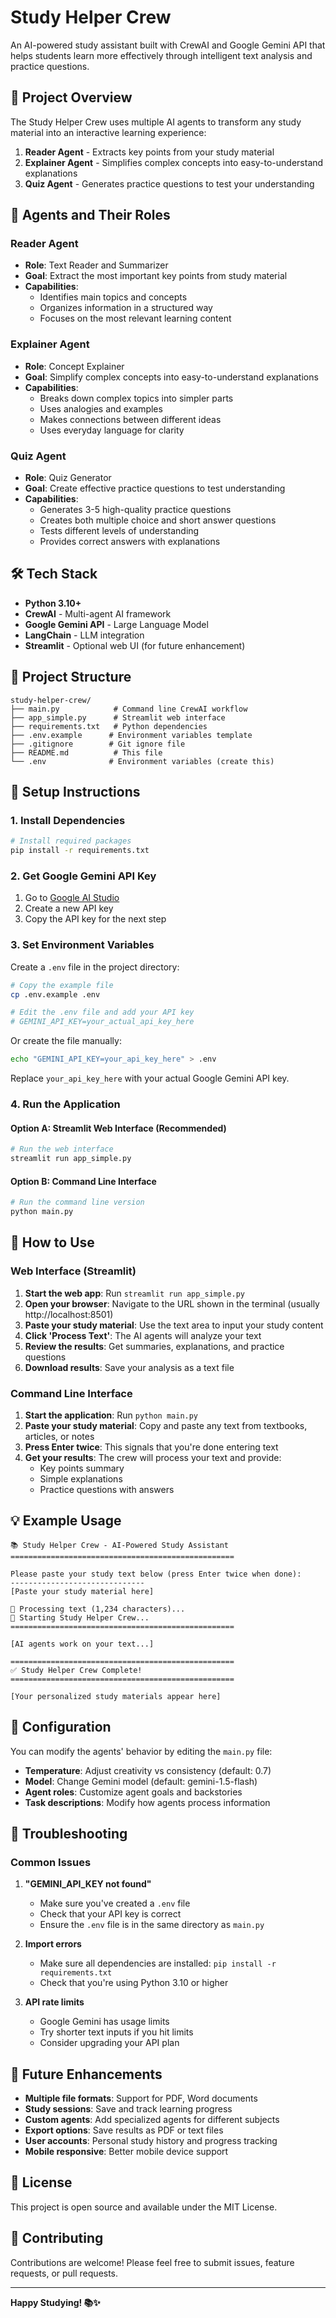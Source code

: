 # Study Helper Crew

An AI-powered study assistant built with CrewAI and Google Gemini API that helps students learn more effectively through intelligent text analysis and practice questions.

## 🎯 Project Overview

The Study Helper Crew uses multiple AI agents to transform any study material into an interactive learning experience:

1. **Reader Agent** - Extracts key points from your study material
2. **Explainer Agent** - Simplifies complex concepts into easy-to-understand explanations  
3. **Quiz Agent** - Generates practice questions to test your understanding

## 🤖 Agents and Their Roles

### Reader Agent
- **Role**: Text Reader and Summarizer
- **Goal**: Extract the most important key points from study material
- **Capabilities**: 
  - Identifies main topics and concepts
  - Organizes information in a structured way
  - Focuses on the most relevant learning content

### Explainer Agent  
- **Role**: Concept Explainer
- **Goal**: Simplify complex concepts into easy-to-understand explanations
- **Capabilities**:
  - Breaks down complex topics into simpler parts
  - Uses analogies and examples
  - Makes connections between different ideas
  - Uses everyday language for clarity

### Quiz Agent
- **Role**: Quiz Generator  
- **Goal**: Create effective practice questions to test understanding
- **Capabilities**:
  - Generates 3-5 high-quality practice questions
  - Creates both multiple choice and short answer questions
  - Tests different levels of understanding
  - Provides correct answers with explanations

## 🛠 Tech Stack

- **Python 3.10+**
- **CrewAI** - Multi-agent AI framework
- **Google Gemini API** - Large Language Model
- **LangChain** - LLM integration
- **Streamlit** - Optional web UI (for future enhancement)

## 📁 Project Structure

```
study-helper-crew/
├── main.py            # Command line CrewAI workflow
├── app_simple.py      # Streamlit web interface
├── requirements.txt   # Python dependencies
├── .env.example      # Environment variables template
├── .gitignore        # Git ignore file
├── README.md          # This file
└── .env              # Environment variables (create this)
```

## 🚀 Setup Instructions

### 1. Install Dependencies

```bash
# Install required packages
pip install -r requirements.txt
```

### 2. Get Google Gemini API Key

1. Go to [Google AI Studio](https://makersuite.google.com/app/apikey)
2. Create a new API key
3. Copy the API key for the next step

### 3. Set Environment Variables

Create a `.env` file in the project directory:

```bash
# Copy the example file
cp .env.example .env

# Edit the .env file and add your API key
# GEMINI_API_KEY=your_actual_api_key_here
```

Or create the file manually:
```bash
echo "GEMINI_API_KEY=your_api_key_here" > .env
```

Replace `your_api_key_here` with your actual Google Gemini API key.

### 4. Run the Application

#### Option A: Streamlit Web Interface (Recommended)
```bash
# Run the web interface
streamlit run app_simple.py
```

#### Option B: Command Line Interface
```bash
# Run the command line version
python main.py
```

## 📖 How to Use

### Web Interface (Streamlit)
1. **Start the web app**: Run `streamlit run app_simple.py`
2. **Open your browser**: Navigate to the URL shown in the terminal (usually http://localhost:8501)
3. **Paste your study material**: Use the text area to input your study content
4. **Click 'Process Text'**: The AI agents will analyze your text
5. **Review the results**: Get summaries, explanations, and practice questions
6. **Download results**: Save your analysis as a text file

### Command Line Interface
1. **Start the application**: Run `python main.py`
2. **Paste your study material**: Copy and paste any text from textbooks, articles, or notes
3. **Press Enter twice**: This signals that you're done entering text
4. **Get your results**: The crew will process your text and provide:
   - Key points summary
   - Simple explanations
   - Practice questions with answers

## 💡 Example Usage

```
📚 Study Helper Crew - AI-Powered Study Assistant
==================================================

Please paste your study text below (press Enter twice when done):
------------------------------
[Paste your study material here]

📖 Processing text (1,234 characters)...
🚀 Starting Study Helper Crew...
==================================================

[AI agents work on your text...]

==================================================
✅ Study Helper Crew Complete!
==================================================

[Your personalized study materials appear here]
```

## 🔧 Configuration

You can modify the agents' behavior by editing the `main.py` file:

- **Temperature**: Adjust creativity vs consistency (default: 0.7)
- **Model**: Change Gemini model (default: gemini-1.5-flash)
- **Agent roles**: Customize agent goals and backstories
- **Task descriptions**: Modify how agents process information

## 🐛 Troubleshooting

### Common Issues

1. **"GEMINI_API_KEY not found"**
   - Make sure you've created a `.env` file
   - Check that your API key is correct
   - Ensure the `.env` file is in the same directory as `main.py`

2. **Import errors**
   - Make sure all dependencies are installed: `pip install -r requirements.txt`
   - Check that you're using Python 3.10 or higher

3. **API rate limits**
   - Google Gemini has usage limits
   - Try shorter text inputs if you hit limits
   - Consider upgrading your API plan

## 🚀 Future Enhancements

- **Multiple file formats**: Support for PDF, Word documents
- **Study sessions**: Save and track learning progress
- **Custom agents**: Add specialized agents for different subjects
- **Export options**: Save results as PDF or text files
- **User accounts**: Personal study history and progress tracking
- **Mobile responsive**: Better mobile device support

## 📄 License

This project is open source and available under the MIT License.

## 🤝 Contributing

Contributions are welcome! Please feel free to submit issues, feature requests, or pull requests.

---

**Happy Studying! 📚✨**

